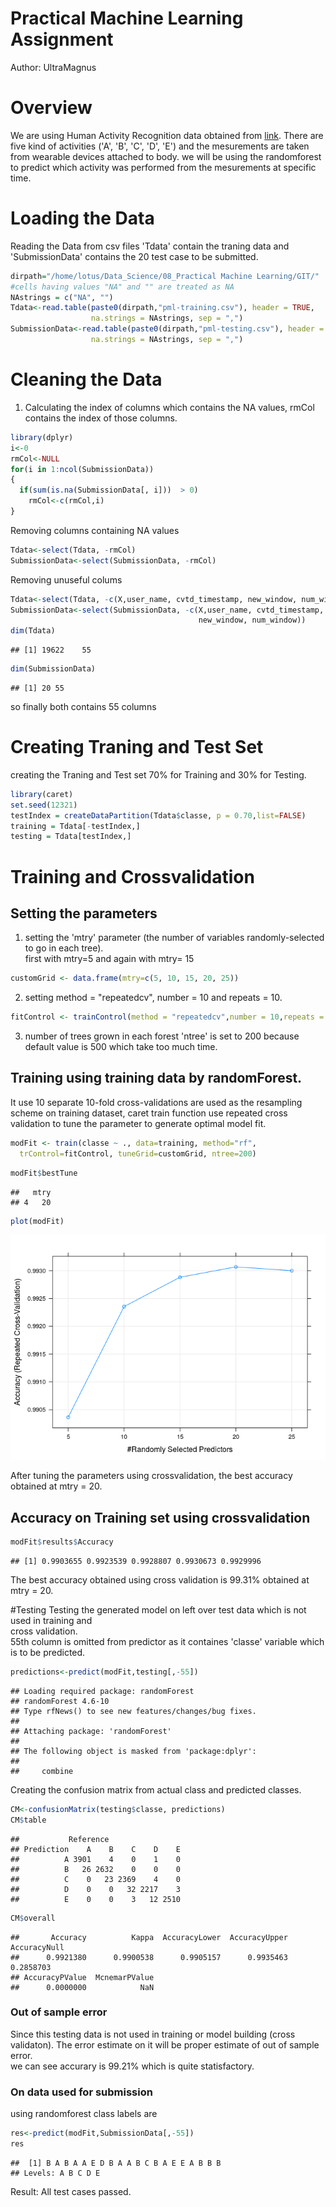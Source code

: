 # Practical Machine Learning Assignment
Author: UltraMagnus  
# Overview  

We are using Human Activity Recognition data obtained from  [link](http://groupware.les.inf.puc-rio.br/har). There are five kind of activities ('A', 'B', 'C', 'D', 'E') and the mesurements are taken from wearable devices attached to body. we will be using the randomforest to predict which activity was performed from the mesurements at specific time.  

# Loading the Data  

Reading the Data from csv files 'Tdata' contain the traning data and 'SubmissionData' contains the 20 test case to be submitted.  


```r
dirpath="/home/lotus/Data_Science/08_Practical Machine Learning/GIT/"
#cells having values "NA" and "" are treated as NA
NAstrings = c("NA", "")
Tdata<-read.table(paste0(dirpath,"pml-training.csv"), header = TRUE,
                  na.strings = NAstrings, sep = ",")
SubmissionData<-read.table(paste0(dirpath,"pml-testing.csv"), header = TRUE, 
                  na.strings = NAstrings, sep = ",")
```

# Cleaning the Data  

1. Calculating the index of columns which contains the NA values, rmCol contains the 
index of those columns.

```r
library(dplyr)
i<-0
rmCol<-NULL
for(i in 1:ncol(SubmissionData))
{
  if(sum(is.na(SubmissionData[, i]))  > 0)
  	rmCol<-c(rmCol,i)
}
```

Removing columns containing NA values


```r
Tdata<-select(Tdata, -rmCol)
SubmissionData<-select(SubmissionData, -rmCol)
```

Removing unuseful colums  

```r
Tdata<-select(Tdata, -c(X,user_name, cvtd_timestamp, new_window, num_window))
SubmissionData<-select(SubmissionData, -c(X,user_name, cvtd_timestamp,
                                          new_window, num_window))
dim(Tdata)
```

```
## [1] 19622    55
```

```r
dim(SubmissionData)
```

```
## [1] 20 55
```

so finally both contains 55 columns  

# Creating Traning and Test Set
creating the Traning and Test set 70% for Training and 30% for Testing. 

```r
library(caret)
set.seed(12321)
testIndex = createDataPartition(Tdata$classe, p = 0.70,list=FALSE)
training = Tdata[-testIndex,]
testing = Tdata[testIndex,]
```

# Training  and Crossvalidation

## Setting the parameters

1. setting the 'mtry' parameter (the number of variables randomly-selected to go in each tree).  
first with mtry=5 and again with mtry= 15

```r
customGrid <- data.frame(mtry=c(5, 10, 15, 20, 25))
```

2. setting method = "repeatedcv",  number = 10 and repeats = 10.  

```r
fitControl <- trainControl(method = "repeatedcv",number = 10,repeats = 10)
```


3. number of trees grown in each forest 'ntree' is set to 200 because default value is 500 which take too much time.  

## Training using training data by randomForest.  
It use 10 separate 10-fold cross-validations are used as the resampling scheme on training dataset, caret train function use repeated cross validation to tune the parameter to generate optimal model fit.


```r
modFit <- train(classe ~ ., data=training, method="rf",
  trControl=fitControl, tuneGrid=customGrid, ntree=200)
```


```r
modFit$bestTune 
```

```
##   mtry
## 4   20
```

```r
plot(modFit)
```

![](PML_files/figure-html/unnamed-chunk-9-1.png) 

After tuning the parameters using crossvalidation, the best accuracy obtained at mtry = 20.  

## Accuracy on Training set  using crossvalidation


```r
modFit$results$Accuracy
```

```
## [1] 0.9903655 0.9923539 0.9928807 0.9930673 0.9929996
```

The best accuracy obtained using cross validation is 99.31% obtained at mtry = 20.

#Testing
Testing the generated model on left over test data which is not used in training and       
cross validation.  
55th column is omitted from predictor as it containes 'classe' variable which is to be predicted. 

```r
predictions<-predict(modFit,testing[,-55])
```

```
## Loading required package: randomForest
## randomForest 4.6-10
## Type rfNews() to see new features/changes/bug fixes.
## 
## Attaching package: 'randomForest'
## 
## The following object is masked from 'package:dplyr':
## 
##     combine
```

Creating  the confusion matrix from actual class and predicted classes.

```r
CM<-confusionMatrix(testing$classe, predictions)
CM$table
```

```
##           Reference
## Prediction    A    B    C    D    E
##          A 3901    4    0    1    0
##          B   26 2632    0    0    0
##          C    0   23 2369    4    0
##          D    0    0   32 2217    3
##          E    0    0    3   12 2510
```

```r
CM$overall
```

```
##       Accuracy          Kappa  AccuracyLower  AccuracyUpper   AccuracyNull 
##      0.9921380      0.9900538      0.9905157      0.9935463      0.2858703 
## AccuracyPValue  McnemarPValue 
##      0.0000000            NaN
```

### Out of sample error
Since this testing data is not used in training or model building (cross validaton). The error estimate on it will be proper estimate of out of sample error.   
we can see accurary is 99.21% which is quite statisfactory.  

### On data used for submission  

using randomforest class labels are  


```r
res<-predict(modFit,SubmissionData[,-55])
res
```

```
##  [1] B A B A A E D B A A B C B A E E A B B B
## Levels: A B C D E
```

Result: All test cases passed.  
